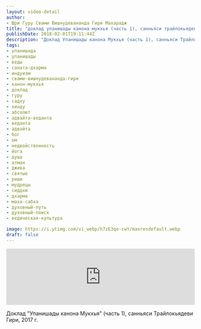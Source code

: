 ```yaml
---
layout: video-detail
author:
- Шри Гуру Свами Вишнудевананда Гири Махарадж
title: "доклад упанишады канона мукхья (часть 1), санньяси трайлокьядеви гири, 2017 г"
publishDate: 2018-02-01T19:11:44Z
description: "Доклад Упанишады канона Мукхья (часть 1), санньяси Трайлокьядеви Гири, 2017 г."
tags: 
- упанишада
- упанишады
- веды
- саната-дхарма
- индуизм
- свами-вишнудевананда-гири
- канон-мукхья
- доклад
- гуру
- садху
- хинду
- абсолют
- адвайта-веданта
- веданта
- адвайта
- бог
- ом
- недвойственность
- йога
- душа
- атман
- джива
- святые
- риши
- мудрецы
- сиддхи
- дхарма
- маха-сабха
- духовный-путь
- духовный-поиск
- ведическая-культура

image: https://i.ytimg.com/vi_webp/h7zE3qe-cwY/maxresdefault.webp
draft: false
---
```


<iframe width="100%" src="https://www.youtube.com/embed/h7zE3qe-cwY" frameborder="0" allowfullscreen=""></iframe> 

 Доклад "Упанишады канона Мукхья" (часть 1), санньяси Трайлокьядеви Гири, 2017 г.

  

 